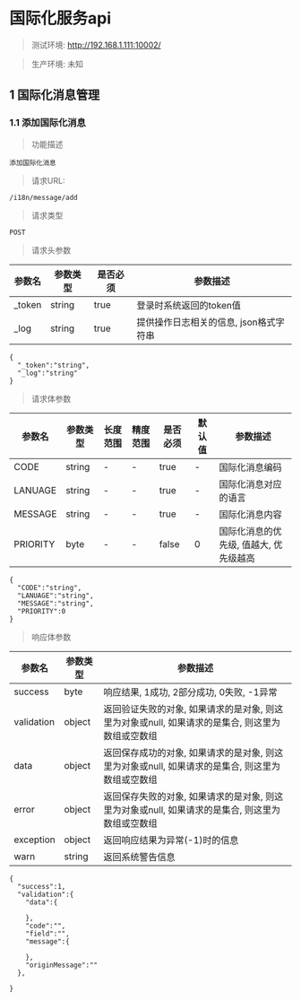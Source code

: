 # 国际化服务api

> 测试环境: http://192.168.1.111:10002/

> 生产环境: 未知

## 1 国际化消息管理

### 1.1 添加国际化消息

> 功能描述

```  
添加国际化消息
```

> 请求URL: 

```
/i18n/message/add
```

> 请求类型
``` 
POST
```

> 请求头参数

参数名|参数类型|是否必须|参数描述
-|-|-|-
_token|string|true|登录时系统返回的token值
_log|string|true|提供操作日志相关的信息, json格式字符串

```
{
  "_token":"string",
  "_log":"string"
}
```

> 请求体参数 

参数名|参数类型|长度范围|精度范围|是否必须|默认值|参数描述
-|-|-|-|-|-|-
CODE|string|-|-|true|-|国际化消息编码
LANUAGE|string|-|-|true|-|国际化消息对应的语言
MESSAGE|string|-|-|true|-|国际化消息内容
PRIORITY|byte|-|-|false|0|国际化消息的优先级, 值越大, 优先级越高

```
{
  "CODE":"string",
  "LANUAGE":"string",
  "MESSAGE":"string",
  "PRIORITY":0
}
```

> 响应体参数 

参数名|参数类型|参数描述
-|-|-
success|byte|响应结果, 1成功, 2部分成功, 0失败, -1异常
validation|object|返回验证失败的对象, 如果请求的是对象, 则这里为对象或null, 如果请求的是集合, 则这里为数组或空数组
data|object|返回保存成功的对象, 如果请求的是对象, 则这里为对象或null, 如果请求的是集合, 则这里为数组或空数组
error|object|返回保存失败的对象, 如果请求的是对象, 则这里为对象或null, 如果请求的是集合, 则这里为数组或空数组
exception|object|返回响应结果为异常(-1)时的信息
warn|string|返回系统警告信息

```
{
  "success":1,
  "validation":{
    "data":{

    },
    "code":"",
    "field":"",
    "message":{

    },
    "originMessage":""
  },
  
}
```
